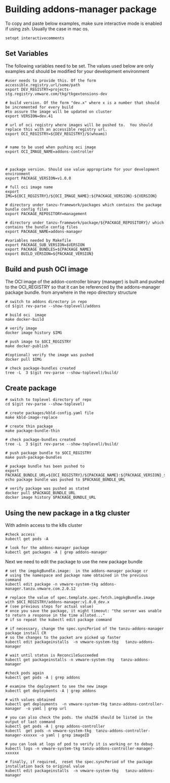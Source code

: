 # Building addons-manager package

To copy and paste below examples, make sure interactive mode is enabled if using zsh. Usually the case in mac os.

    setopt interactivecomments


## Set Variables
The following variables need to be set. The values used
below are only examples and should be modified for your development environment

    #user needs to provide this. Of the form accessible.registry.url/some/path
    export DEV_REGISTRY=projects-stg.registry.vmware.com/tkg/tkgextensions-dev

    # build version. Of the form "dev.x" where x is a number that should be incremented for every build
    #to assure the image will be updated on cluster
    export VERSION=dev.41

    # url of oci registry where images will be pushed to.  You should replace this with an accessible registry url.
    export OCI_REGISTRY=${DEV_REGISTRY}/$(whoami)


    # name to be used when pushing oci image
    export OCI_IMAGE_NAME=addons-controller



    # package version. Should use value appropriate for your development environment
    export PACKAGE_VERSION=v1.0.0

    # full oci image name
    export IMG=${OCI_REGISTRY}/${OCI_IMAGE_NAME}:${PACKAGE_VERSION}-${VERSION}

    # directory under tanzu-framework/packages which contains the package bundle config files
    export PACKAGE_REPOSITORY=management

    # directory under tanzu-framework/package/${PACKAGE_REPOSITORY}/ which contains the bundle config files
    export PACKAGE_NAME=addons-manager

    #variables needed by Makefile
    export PACKAGE_SUB_VERSION=$VERSION
    export PACKAGE_BUNDLES=${PACKAGE_NAME}
    export BUILD_VERSION=${PACKAGE_VERSION}


## Build and push OCI image
The OCI image of the addon-controller binary (manager) is built and pushed
to the OCI_REGISTRY so that it can be referenced by the addons-manager
package bundle.
from anywhere in the repo directory structure

    # switch to addons directory in repo
    cd $(git rev-parse --show-toplevel)/addons

    # build oci  image
    make docker-build

    # verify image
    docker image history $IMG

    # push image to $OCI_REGISTRY
    make docker-publish

    #(optional) verify the image was pushed
    docker pull $IMG

    # check package-bundles created
    tree -L  3 $(git rev-parse --show-toplevel)/build/

## Create package
    # switch to toplevel directory of repo
    cd $(git rev-parse --show-toplevel)

    # create packages/kbld-config.yaml file
    make kbld-image-replace

    # create thin package
    make package-bundle-thin

    # check package-bundles created
    tree -L  3 $(git rev-parse --show-toplevel)/build/

    # push package bundle to $OCI_REGISTRY
    make push-package-bundles

    # package bundle has been pushed to
    export PACKAGE_BUNDLE_URL=${OCI_REGISTRY}/${PACKAGE_NAME}:${PACKAGE_VERSION}_${VERSION}
    echo package bundle was pushed to $PACKAGE_BUNDLE_URL

    # verify package was pushed as stated
    docker pull $PACKAGE_BUNDLE_URL
    docker image history $PACKAGE_BUNDLE_URL


## Using the new package in a tkg cluster
With admin access to the k8s cluster

    #check access
    kubectl get pods -A

    # look for the addons-manager package
    kubectl get packages -A | grep addons-manager

Next we need to edit the package to use the new package bundle

    # set the imgpkgBundle.image:  in the addons-manager package cr
    # using the namespace and package name obtained in the previous command
    kubectl edit package -n vmware-system-tkg addons-manager.tanzu.vmware.com.2.0.12

    # replace the value of spec.template.spec.fetch.imgpkgBundle.image with $OCI_REGISTRY/addons-manager:v1.0.0_dev.x
    # (see previous steps for actual value)
    # once you save the package, it might timeout: "the server was unable to return a response in the time alloted..."
    # if so repeat the kubectl edit package command

    # if necessary, change the spec.syncPeriod of the tanzu-addons-manager package install CR
    # so the changes to the packet are picked up faster
    kubectl edit packageinstalls  -n vmware-system-tkg   tanzu-addons-manager

    # wait until status is ReconcileSucceeded
    kubectl get packageinstalls -n vmware-system-tkg   tanzu-addons-manager
    
    #check pods again
    kubectl get pods -A | grep addons

    # examine the deployment to see the new image
    kubectl get deployments -A | grep addons

    # with values obtained
    kubectl get deployments  -n vmware-system-tkg tanzu-addons-controller-manager  -o yaml | grep url

    # you can also check the pods. the sha256 should be listed in the output of last command
    kubectl get pods -A | grep addons-controller
    kubectl  get pods -n vmware-system-tkg  tanzu-addons-controller-manager-xxxxxx -o yaml | grep imageID

    # you can look at logs of pod to verify it is working or to debug
    kubectl logs -n vmware-system-tkg tanzu-addons-controller-manager-xxxxxx

    # finally, if required,  reset the spec.syncPeriod of the package installation back to original value
    kubectl edit packageinstalls  -n vmware-system-tkg   tanzu-addons-manager
